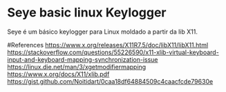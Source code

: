 # Seye basic linux Keylogger
Seye é um básico keylogger para Linux moldado a partir da lib X11. 

#References
https://www.x.org/releases/X11R7.5/doc/libX11/libX11.html
https://stackoverflow.com/questions/55226590/x11-xlib-virtual-keyboard-input-and-keyboard-mapping-synchronization-issue
https://linux.die.net/man/3/xgetmodifiermapping
https://www.x.org/docs/X11/xlib.pdf
https://gist.github.com/Noitidart/0caa18df64884509c4caacfcde79630e
